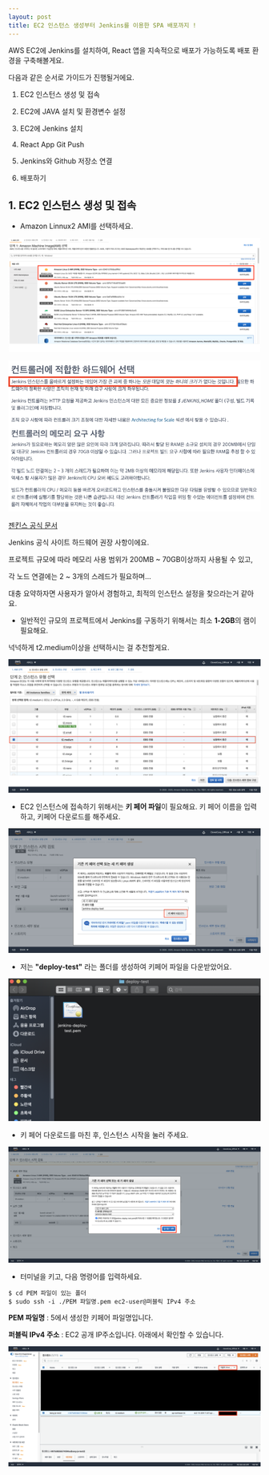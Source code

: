 ```yaml
---
layout: post
title: EC2 인스턴스 생성부터 Jenkins를 이용한 SPA 배포까지 !
---
```


AWS EC2에 Jenkins를 설치하여, React 앱을 지속적으로 배포가 가능하도록 배포 환경을 구축해볼게요.

다음과 같은 순서로 가이드가 진행될거에요.

1. EC2 인스턴스 생성 및 접속

2. EC2에 JAVA 설치 및 환경변수 설정

3. EC2에 Jenkins 설치

4. React App Git Push

5. Jenkins와 Github 저장소 연결

6. 배포하기

## 1. EC2 인스턴스 생성 및 접속

- Amazon Linnux2 AMI를 선택하세요.

![Alt text](/images/2020-12-17-CICD/EC2-instance-create-1.png)

![Alt text](/images/2020-12-17-CICD/EC2-instance-create-2.png)

[젠킨스 공식 문서](www.jenkins.io/doc/book/scaling/hardware-recommendations/)

Jenkins 공식 사이트 하드웨어 권장 사항이에요.

프로젝트 규모에 따라 메모리 사용 범위가 200MB ~ 70GB이상까지 사용될 수 있고,

각 노드 연결에는 2 ~ 3개의 스레드가 필요하며...

대충 요약하자면 사용자가 알아서 경험하고, 최적의 인스턴스 설정을 찾으라는거 같아요.

- 일반적인 규모의 프로젝트에서 Jenkins를 구동하기 위해서는 최소 **1-2GB**의 램이 필요해요.

넉넉하게 t2.medium이상을 선택하시는 걸 추천할게요.

![Alt text](/images/2020-12-17-CICD/EC2-instance-create-3.png)

- EC2 인스턴스에 접속하기 위해서는 **키 페어 파일**이 필요해요. 키 페어 이름을 입력하고, 키페어 다운로드를 해주세요.

![Alt text](/images/2020-12-17-CICD/EC2-instance-create-4.png)

- 저는 **"deploy-test"** 라는 폴더를 생성하여 키페어 파일을 다운받았어요.

![Alt text](/images/2020-12-17-CICD/EC2-instance-create-5.png)

- 키 페어 다운로드를 마친 후, 인스턴스 시작을 눌러 주세요.

![Alt text](/images/2020-12-17-CICD/EC2-instance-create-6.png)

- 터미널을 키고, 다음 명령어를 입력하세요.

```
$ cd PEM 파일이 있는 폴더
$ sudo ssh -i ./PEM 파일명.pem ec2-user@퍼블릭 IPv4 주소
```

**PEM 파일명** : 5에서 생성한 키페어 파일명입니다.

**퍼블릭 IPv4 주소** : EC2 공개 IP주소입니다. 아래에서 확인할 수 있습니다.

![Alt text](/images/2020-12-17-CICD/EC2-instance-create-7.png)
